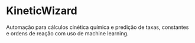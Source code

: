 # KineticWizard
Automação para cálculos cinética química e predição de taxas, constantes e ordens de reação com uso de machine learning.
